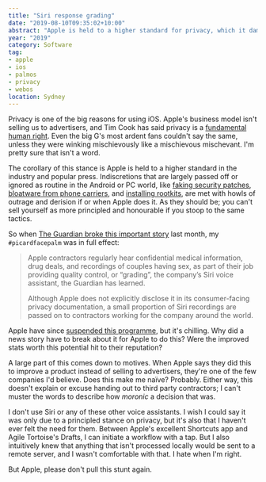 ```yaml
---
title: "Siri response grading"
date: "2019-08-10T09:35:02+10:00"
abstract: "Apple is held to a higher standard for privacy, which it damn well should be!"
year: "2019"
category: Software
tag:
- apple
- ios
- palmos
- privacy
- webos
location: Sydney
---
```

Privacy is one of the big reasons for using iOS. Apple's business model isn't selling us to advertisers, and Tim Cook has said privacy is a [fundamental human right](https://www.npr.org/sections/alltechconsidered/2015/10/01/445026470/apple-ceo-tim-cook-privacy-is-a-fundamental-human-right). Even the big G's most ardent fans couldn't say the same, unless they were winking mischievously like a mischievous mischevant. I'm pretty sure that isn't a word.

The corollary of this stance is Apple is held to a higher standard in the industry and popular press. Indiscretions that are largely passed off or ignored as routine in the Android or PC world, like [faking security patches](https://www.wired.com/story/android-phones-hide-missed-security-updates-from-you/), [bloatware from phone carriers](https://www.howtogeek.com/115533/how-to-disable-or-uninstall-android-bloatware/), and [installing rootkits](https://thehackernews.com/2015/08/lenovo-rootkit-malware.html), are met with howls of outrage and derision if or when Apple does it. As they should be; you can't sell yourself as more principled and honourable if you stoop to the same tactics.

So when [The Guardian broke this important story](https://www.theguardian.com/technology/2019/jul/26/apple-contractors-regularly-hear-confidential-details-on-siri-recordings) last month, my `#picardfacepalm` was in full effect:

> Apple contractors regularly hear confidential medical information, drug deals, and recordings of couples having sex, as part of their job providing quality control, or “grading”, the company’s Siri voice assistant, the Guardian has learned.
> 
> Although Apple does not explicitly disclose it in its consumer-facing privacy documentation, a small proportion of Siri recordings are passed on to contractors working for the company around the world. 

Apple have since [suspended this programme](https://techcrunch.com/2019/08/01/apple-suspends-siri-response-grading-in-response-to-privacy-concerns/), but it's chilling. Why did a news story have to break about it for Apple to do this? Were the improved stats worth this potential hit to their reputation?

A large part of this comes down to motives. When Apple says they did this to improve a product instead of selling to advertisers, they're one of the few companies I'd believe. Does this make me naïve? Probably. Either way, this doesn't explain or excuse handing out to third party contractors; I can't muster the words to describe how *moronic* a decision that was.

I don't use Siri or any of these other voice assistants. I wish I could say it was only due to a principled stance on privacy, but it's also that I haven't ever felt the need for them. Between Apple's excellent Shortcuts app and Agile Tortoise's Drafts, I can initiate a workflow with a tap. But I also intuitively knew that anything that isn't processed locally would be sent to a remote server, and I wasn't comfortable with that. I hate when I'm right.

But Apple, please don't pull this stunt again.

